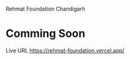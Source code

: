 Rehmat Foundation Chandigarh 
<h1>Comming Soon</h1>

Live URL https://rehmat-foundation.vercel.app/

